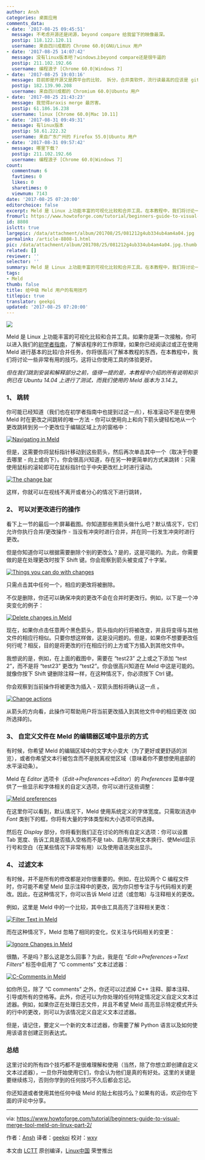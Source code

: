 ```yaml
---
author: Ansh
categories: 桌面应用
comments_data:
- date: '2017-08-25 09:45:51'
  message: 不考虑开源还是闭源，beyond compare 给我留下的映像最深。
  postip: 118.122.120.11
  username: 来自四川成都的 Chrome 60.0|GNU/Linux 用户
- date: '2017-08-25 14:07:42'
  message: 没有linux版本吧？windows上beyond compare还是很牛逼的
  postip: 211.102.192.66
  username: 编程浪子 [Chrome 60.0|Windows 7]
- date: '2017-08-25 19:03:16'
  message: 目前即是开源又是跨平台的比较， 拆分，合并类软件，流行读最高的应该是 git 的吧？
  postip: 182.139.90.208
  username: 来自四川成都的 Chromium 60.0|Ubuntu 用户
- date: '2017-08-25 21:43:23'
  message: 我觉得araxis merge 最厉害。
  postip: 61.186.16.238
  username: linux [Chrome 60.0|Mac 10.11]
- date: '2017-08-31 09:49:31'
  message: 有linux版本
  postip: 58.61.222.32
  username: 来自广东广州的 Firefox 55.0|Ubuntu 用户
- date: '2017-08-31 09:57:42'
  message: 哪里下载？
  postip: 211.102.192.66
  username: 编程浪子 [Chrome 60.0|Windows 7]
count:
  commentnum: 6
  favtimes: 0
  likes: 0
  sharetimes: 0
  viewnum: 7143
date: '2017-08-25 07:20:00'
editorchoice: false
excerpt: Meld 是 Linux 上功能丰富的可视化比较和合并工具。在本教程中，我们将讨论一些非常有用的技巧，这将让你使用工具的体验更好。
fromurl: https://www.howtoforge.com/tutorial/beginners-guide-to-visual-merge-tool-meld-on-linux-part-2/
id: 8808
islctt: true
largepic: /data/attachment/album/201708/25/081212g4ub334ub4am4a04.jpg
permalink: /article-8808-1.html
pic: /data/attachment/album/201708/25/081212g4ub334ub4am4a04.jpg.thumb.jpg
related: []
reviewer: ''
selector: ''
summary: Meld 是 Linux 上功能丰富的可视化比较和合并工具。在本教程中，我们将讨论一些非常有用的技巧，这将让你使用工具的体验更好。
tags:
- Meld
thumb: false
title: 给中级 Meld 用户的有用技巧
titlepic: true
translator: geekpi
updated: '2017-08-25 07:20:00'
---
```


![](/data/attachment/album/201708/25/081212g4ub334ub4am4a04.jpg)


Meld 是 Linux 上功能丰富的可视化比较和合并工具。如果你是第一次接触，你可以进入我们的[初学者指南](/article-8402-1.html)，了解该程序的工作原理，如果你已经阅读过或正在使用 Meld 进行基本的比较/合并任务，你将很高兴了解本教程的东西，在本教程中，我们将讨论一些非常有用的技巧，这将让你使用工具的体验更好。


*但在我们跳到安装和解释部分之前，值得一提的是，本教程中介绍的所有说明和示例已在 Ubuntu 14.04 上进行了测试，而我们使用的 Meld 版本为 3.14.2*。


### 1、 跳转


你可能已经知道（我们也在初学者指南中也提到过这一点），标准滚动不是在使用 Meld 时在更改之间跳转的唯一方法 - 你可以使用向上和向下箭头键轻松地从一个更改跳转到另一个更改位于编辑区域上方的窗格中：


 [![Navigating in Meld](/data/attachment/album/201708/25/083846b58ldk85olo3389n.png)](https://www.howtoforge.com/images/beginners-guide-to-visual-merge-tool-meld-on-linux-part-2/big/meld-go-next-prev-9.png) 


但是，这需要你将鼠标指针移动到这些箭头，然后再次单击其中一个（取决于你要去哪里 - 向上或向下）。你会很高兴知道，存在另一种更简单的方式来跳转：只需使用鼠标的滚轮即可在鼠标指针位于中央更改栏上时进行滚动。


 [![The change bar](/data/attachment/album/201708/25/083847dsmshxwbmmbbbkwf.png)](https://www.howtoforge.com/images/beginners-guide-to-visual-merge-tool-meld-on-linux-part-2/big/meld-center-area-scrolling.png) 


这样，你就可以在视线不离开或者分心的情况下进行跳转，


### 2、 可以对更改进行的操作


看下上一节的最后一个屏幕截图。你知道那些黑箭头做什么吧？默认情况下，它们允许你执行合并/更改操作 - 当没有冲突时进行合并，并在同一行发生冲突时进行更改。


但是你知道你可以根据需要删除个别的更改么？是的，这是可能的。为此，你需要做的是在处理更改时按下 Shift 键。你会观察到箭头被变成了十字架。


 [![Things you can do with changes](/data/attachment/album/201708/25/083847goh999xy9rapzyxn.png)](https://www.howtoforge.com/images/beginners-guide-to-visual-merge-tool-meld-on-linux-part-2/big/meld-delete-changes.png) 


只需点击其中任何一个，相应的更改将被删除。


不仅是删除，你还可以确保冲突的更改不会在合并时更改行。例如，以下是一个冲突变化的例子：


 [![Delete changes in Meld](/data/attachment/album/201708/25/083852mxhmzbfnhqh1bhtb.png)](https://www.howtoforge.com/images/beginners-guide-to-visual-merge-tool-meld-on-linux-part-2/big/meld-conflicting-change.png)  


现在，如果你点击任意两个黑色箭头，箭头指向的行将被改变，并且将变得与其他文件的相应行相似。只要你想这样做，这是没问题的。但是，如果你不想要更改任何行呢？相反，目的是将更改的行在相应行的上方或下方插入到其他文件中。


我想说的是，例如，在上面的截图中，需要在 “test23” 之上或之下添加 “test 2”，而不是将 “test23” 更改为 “test2”。你会很高兴知道在 Meld 中这是可能的。就像你按下 Shift 键删除注释一样，在这种情况下，你必须按下 Ctrl 键。


你会观察到当前操作将被更改为插入 - 双箭头图标将确认这一点 。


 [![Change actions](/data/attachment/album/201708/25/083852rlyuju9zjyctcbjj.png)](https://www.howtoforge.com/images/beginners-guide-to-visual-merge-tool-meld-on-linux-part-2/big/meld-ctrl-insert.png) 


从箭头的方向看，此操作可帮助用户将当前更改插入到其他文件中的相应更改 (如所选择的)。


### 3、 自定义文件在 Meld 的编辑器区域中显示的方式


有时候，你希望 Meld 的编辑区域中的文字大小变大（为了更好或更舒适的浏览），或者你希望文本行被包含而不是脱离视觉区域（意味着你不要想使用底部的水平滚动条）。


Meld 在 *Editor* 选项卡（*Edit->Preferences->Editor*）的 *Preferences* 菜单中提供了一些显示和字体相关的自定义选项，你可以进行这些调整：


 [![Meld preferences](/data/attachment/album/201708/25/083856u3ut540fu6z43fyc.png)](https://www.howtoforge.com/images/beginners-guide-to-visual-merge-tool-meld-on-linux-part-2/big/meld-editor-tab.png) 


在这里你可以看到，默认情况下，Meld 使用系统定义的字体宽度。只需取消选中 *Font* 类别下的框，你将有大量的字体类型和大小选项可供选择。


然后在 *Display* 部分，你将看到我们正在讨论的所有自定义选项：你可以设置 Tab 宽度、告诉工具是否插入空格而不是 tab、启用/禁用文本换行、使Meld显示行号和空白（在某些情况下非常有用）以及使用语法突出显示。


### 4、 过滤文本


有时候，并不是所有的修改都是对你很重要的。例如，在比较两个 C 编程文件时，你可能不希望 Meld 显示注释中的更改，因为你只想专注于与代码相关的更改。因此，在这种情况下，你可以告诉 Meld 过滤（或忽略）与注释相关的更改。


例如，这里是 Meld 中的一个比较，其中由工具高亮了注释相关更改：


 [![Filter Text in Meld](/data/attachment/album/201708/25/083857wjailj1xjggbubcb.png)](https://www.howtoforge.com/images/beginners-guide-to-visual-merge-tool-meld-on-linux-part-2/big/meld-changes-with-comments.png) 


而在这种情况下，Meld 忽略了相同的变化，仅关注与代码相关的变更：


 [![Ignore Changes in Meld](/data/attachment/album/201708/25/083858tdv7ovhpviz9xxxk.png)](https://www.howtoforge.com/images/beginners-guide-to-visual-merge-tool-meld-on-linux-part-2/big/meld-changes-without-comments.png) 


很酷，不是吗？那么这是怎么回事？为此，我是在 “*Edit->Preferences->Text Filters*” 标签中启用了 “C comments” 文本过滤器：


 [![C-Comments in Meld](/data/attachment/album/201708/25/083900bc6vnhnc68hn18tk.png)](https://www.howtoforge.com/images/beginners-guide-to-visual-merge-tool-meld-on-linux-part-2/big/meld-text-filters.png) 


如你所见，除了 “C comments” 之外，你还可以过滤掉 C++ 注释、脚本注释、引导或所有的空格等。此外，你还可以为你处理的任何特定情况定义自定义文本过滤器。例如，如果你正在处理日志文件，并且不希望 Meld 高亮显示特定模式开头的行中的更改，则可以为该情况定义自定义文本过滤器。


但是，请记住，要定义一个新的文本过滤器，你需要了解 Python 语言以及如何使用该语言创建正则表达式。


### 总结


这里讨论的所有四个技巧都不是很难理解和使用（当然，除了你想立即创建自定义文本过滤器），一旦你开始使用它们，你会认为他们是真的有好处。这里的关键是要继续练习，否则你学到的任何技巧不久后都会忘记。


你还知道或者使用其他任何中级 Meld 的贴士和技巧么？如果有的话，欢迎你在下面的评论中分享。




---


via: <https://www.howtoforge.com/tutorial/beginners-guide-to-visual-merge-tool-meld-on-linux-part-2/>


作者：[Ansh](https://www.howtoforge.com/tutorial/beginners-guide-to-visual-merge-tool-meld-on-linux-part-2/) 译者：[geekpi](https://github.com/geekpi) 校对：[wxy](https://github.com/wxy)


本文由 [LCTT](https://github.com/LCTT/TranslateProject) 原创编译，[Linux中国](https://linux.cn/) 荣誉推出
